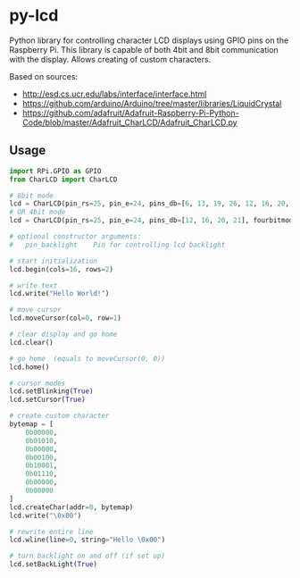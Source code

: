 # py-lcd

Python library for controlling character LCD displays using GPIO pins on the Raspberry Pi.
This library is capable of both 4bit and 8bit communication with the display. Allows creating of custom characters.

Based on sources:
 * http://esd.cs.ucr.edu/labs/interface/interface.html
 * https://github.com/arduino/Arduino/tree/master/libraries/LiquidCrystal
 * https://github.com/adafruit/Adafruit-Raspberry-Pi-Python-Code/blob/master/Adafruit_CharLCD/Adafruit_CharLCD.py

## Usage

```python
import RPi.GPIO as GPIO
from CharLCD import CharLCD

# 8bit mode
lcd = CharLCD(pin_rs=25, pin_e=24, pins_db=[6, 13, 19, 26, 12, 16, 20, 21], fourbitmode=False, GPIO=GPIO)
# OR 4bit mode
lcd = CharLCD(pin_rs=25, pin_e=24, pins_db=[12, 16, 20, 21], fourbitmode=True, GPIO=GPIO)

# optional constructor arguments:
#   pin_backlight    Pin for controlling lcd backlight

# start initialization
lcd.begin(cols=16, rows=2)

# write text
lcd.write("Hello World!")

# move cursor
lcd.moveCursor(col=0, row=1)

# clear display and go home
lcd.clear()

# go home  (equals to moveCursor(0, 0))
lcd.home()

# cursor modes
lcd.setBlinking(True)
lcd.setCursor(True)

# create custom character
bytemap = [
	0b00000,
	0b01010,
	0b00000,
	0b00100,
	0b10001,
	0b01110,
	0b00000,
	0b00000
]
lcd.createChar(addr=0, bytemap)
lcd.write("\0x00")

# rewrite entire line
lcd.wline(line=0, string="Hello \0x00")

# turn backlight on and off (if set up)
lcd.setBackLight(True)
```

